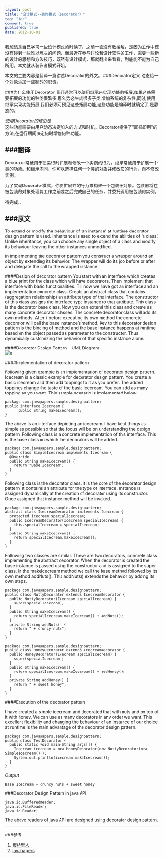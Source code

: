 ```yaml
---
layout: post
title: "设计模式--装饰模式（Decorator）"
tag: "tec"
comment: true
published: true
date: 2012-10-01
---
```


我想该是自己学习一些设计模式的时候了，之前一直没有敢接触，是因为工作中还没有碰到一些难以解决的问题，而最近在参与讨论和设计软件的工作，需要一些新的设计的思想和方法技巧，既然有设计模式，那就翻出来看看，到底能不能为自己所用，本文就从装饰者模式开始。

本文的主要内容是翻译一篇讲述Decorator的外文。
###Decorator定义
动态给一个对象添加一些额外的职责。

###为什么使用Decorator
我们通常可以使用继承来实现功能的拓展,如果这些需要拓展的功能的种类很繁多,那么势必生成很多子类,增加系统的复杂性,同时,使用继承实现功能拓展,我们必须可预见这些拓展功能,这些功能是编译时就确定了,是静态的。

*使用Decorator的理由是*   
这些功能需要由用户动态决定加入的方式和时机。Decorator提供了"即插即用"的方法,在运行期间决定何时增加何种功能。

###翻译
--------------
Decorator常被用于在运行时扩展和修改一个实例的行为。继承常被用于扩展一个类的功能。和继承不同，你可以选择任何一个类的对象并修改它的行为，而不修改实例。

为了实现Decorator模式，你要扩展它的行为来构建一个包装器对象。包装器将在被包装的对象处理其工作之前或之后完成自己的任务，并委托调用被包装的实例。

待完成…

###原文
------------

To extend or modify the behaviour of ‘an instance’ at runtime decorator design pattern is used. Inheritance is used to extend the abilities of ‘a class’. Unlike inheritance, you can choose any single object of a class and modify its behaviour leaving the other instances unmodified.

In implementing the decorator pattern you construct a wrapper around an object by extending its behavior. The wrapper will do its job before or after and delegate the call to the wrapped instance.

####Design of decorator pattern
You start with an interface which creates a blue print for the class which will have decorators. Then implement that interface with basic functionalities. Till now we have got an interface and an implementation concrete class. Create an abstract class that contains (aggregation relationship) an attribute type of the interface. The constructor of this class assigns the interface type instance to that attribute. This class is the decorator base class. Now you can extend this class and create as many concrete decorator classes. The concrete decorator class will add its own methods. After / before executing its own method the concrete decorator will call the base instance’s method. Key to this decorator design pattern is the binding of method and the base instance happens at runtime based on the object passed as parameter to the constructor. Thus dynamically customizing the behavior of that specific instance alone.

####Decorator Design Pattern – UML Diagram   
![a](http://javapapers.com/wp-content/uploads/2011/05/Decorator-Pattern.jpg)

####Implementation of decorator pattern

Following given example is an implementation of decorator design pattern. Icecream is a classic example for decorator design pattern. You create a basic icecream and then add toppings to it as you prefer. The added toppings change the taste of the basic icecream. You can add as many topping as you want. This sample scenario is implemented below.

```
package com.javapapers.sample.designpattern;   
public interface Icecream {       
      public String makeIcecream();      
}      
```   

The above is an interface depicting an icecream. I have kept things as simple as possible so that the focus will be on understanding the design pattern. Following class is a concrete implementation of this interface. This is the base class on which the decorators will be added.

```
package com.javapapers.sample.designpattern;
public class SimpleIcecream implements Icecream {
  @Override
  public String makeIcecream() {
    return "Base Icecream";
  } 
}
```
Following class is the decorator class. It is the core of the decorator design pattern. It contains an attribute for the type of interface. Instance is assigned dynamically at the creation of decorator using its constructor. Once assigned that instance method will be invoked.

```
package com.javapapers.sample.designpattern;
abstract class IcecreamDecorator implements Icecream { 
  protected Icecream specialIcecream;
  public IcecreamDecorator(Icecream specialIcecream) {
    this.specialIcecream = specialIcecream;
  }
  public String makeIcecream() {
    return specialIcecream.makeIcecream();
  }
}
```

Following two classes are similar. These are two decorators, concrete class implementing the abstract decorator. When the decorator is created the base instance is passed using the constructor and is assigned to the super class. In the makeIcecream method we call the base method followed by its own method addNuts(). This addNuts() extends the behavior by adding its own steps.

```
package com.javapapers.sample.designpattern;
public class NuttyDecorator extends IcecreamDecorator { 
  public NuttyDecorator(Icecream specialIcecream) {
    super(specialIcecream);
  } 
  public String makeIcecream() {
    return specialIcecream.makeIcecream() + addNuts();
  } 
  private String addNuts() {
    return " + cruncy nuts";
  }
}
```
```
package com.javapapers.sample.designpattern;
public class HoneyDecorator extends IcecreamDecorator {
  public HoneyDecorator(Icecream specialIcecream) {
    super(specialIcecream);
  } 
  public String makeIcecream() {
    return specialIcecream.makeIcecream() + addHoney();
  }
  private String addHoney() {
    return " + sweet honey";
  }
}
```
####Execution of the decorator pattern

I have created a simple icecream and decorated that with nuts and on top of it with honey. We can use as many decorators in any order we want. This excellent flexibility and changing the behaviour of an instance of our choice at runtime is the main advantage of the decorator design pattern.

```
package com.javapapers.sample.designpattern; 
public class TestDecorator {
  public static void main(String args[]) {
    Icecream icecream = new HoneyDecorator(new NuttyDecorator(new SimpleIcecream()));
    System.out.println(icecream.makeIcecream());
  } 
}
```
*Output*

```
Base Icecream + cruncy nuts + sweet honey
```
###Decorator Design Pattern in java API

```
java.io.BufferedReader;
java.io.FileReader;
java.io.Reader;
```
The above readers of java API are designed using decorator design pattern.

----------------
###参考
1. [板桥里人](http://www.jdon.com/designpatterns/decorator.htm)
2. [javapapers](http://javapapers.com/design-patterns/decorator-pattern/)
